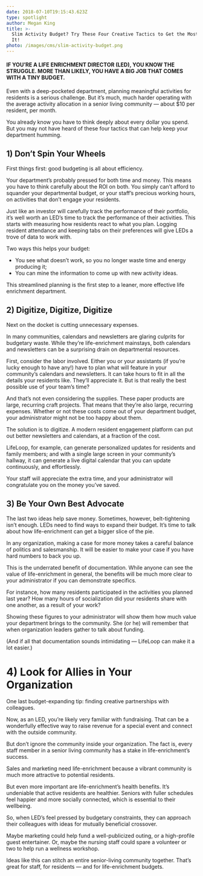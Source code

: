 ```yaml
---
date: 2018-07-10T19:15:43.623Z
type: spotlight
author: Megan King
title: >-
  Slim Activity Budget? Try These Four Creative Tactics to Get the Most Out of
  It!
photo: /images/cms/slim-activity-budget.png
---
```


#### IF YOU’RE A LIFE ENRICHMENT DIRECTOR (LED), YOU KNOW THE STRUGGLE. MORE THAN LIKELY, YOU HAVE A BIG JOB THAT COMES WITH A TINY BUDGET.

Even with a deep-pocketed department, planning meaningful activities for residents is a serious challenge. But it’s much, much harder operating with the average activity allocation in a senior living community — about \$10 per resident, per month.

You already know you have to think deeply about every dollar you spend. But you may not have heard of these four tactics that can help keep your department humming.

## 1) Don’t Spin Your Wheels

First things first: good budgeting is all about efficiency.

Your department’s probably pressed for both time and money. This means you have to think carefully about the ROI on both. You simply can’t afford to squander your departmental budget, or your staff’s precious working hours, on activities that don’t engage your residents.

Just like an investor will carefully track the performance of their portfolio, it’s well worth an LED’s time to track the performance of their activities. This starts with measuring how residents react to what you plan. Logging resident attendance and keeping tabs on their preferences will give LEDs a trove of data to work with.

Two ways this helps your budget:

- You see what doesn’t work, so you no longer waste time and energy producing it;
- You can mine the information to come up with new activity ideas.

This streamlined planning is the first step to a leaner, more effective life enrichment department.

## 2) Digitize, Digitize, Digitize

Next on the docket is cutting unnecessary expenses.

In many communities, calendars and newsletters are glaring culprits for budgetary waste. While they’re life-enrichment mainstays, both calendars and newsletters can be a surprising drain on departmental resources.

First, consider the labor involved. Either you or your assistants (if you’re lucky enough to have any!) have to plan what will feature in your community’s calendars and newsletters. It can take hours to fit in all the details your residents like. They’ll appreciate it. But is that really the best possible use of your team’s time?

And that’s not even considering the supplies. These paper products are large, recurring craft projects. That means that they’re also large, recurring expenses. Whether or not these costs come out of your department budget, your administrator might not be too happy about them.

The solution is to digitize. A modern resident engagement platform can put out better newsletters and calendars, at a fraction of the cost.

LifeLoop, for example, can generate personalized updates for residents and family members; and with a single large screen in your community’s hallway, it can generate a live digital calendar that you can update continuously, and effortlessly.

Your staff will appreciate the extra time, and your administrator will congratulate you on the money you’ve saved.

## 3) Be Your Own Best Advocate

The last two ideas help save money. Sometimes, however, belt-tightening isn’t enough. LEDs need to find ways to expand their budget. It’s time to talk about how life-enrichment can get a bigger slice of the pie.

In any organization, making a case for more money takes a careful balance of politics and salesmanship. It will be easier to make your case if you have hard numbers to back you up.

This is the underrated benefit of documentation. While anyone can see the value of life-enrichment in general, the benefits will be much more clear to your administrator if you can demonstrate specifics.

For instance, how many residents participated in the activities you planned last year? How many hours of socialization did your residents share with one another, as a result of your work?

Showing these figures to your administrator will show them how much value your department brings to the community. She (or he) will remember that when organization leaders gather to talk about funding.

(And if all that documentation sounds intimidating — LifeLoop can make it a lot easier.)

# 4) Look for Allies in Your Organization

One last budget-expanding tip: finding creative partnerships with colleagues.

Now, as an LED, you’re likely very familiar with fundraising. That can be a wonderfully effective way to raise revenue for a special event and connect with the outside community.

But don’t ignore the community inside your organization. The fact is, every staff member in a senior living community has a stake in life-enrichment’s success.

Sales and marketing need life-enrichment because a vibrant community is much more attractive to potential residents.

But even more important are life-enrichment’s health benefits. It’s undeniable that active residents are healthier. Seniors with fuller schedules feel happier and more socially connected, which is essential to their wellbeing.

So, when LED’s feel pressed by budgetary constraints, they can approach their colleagues with ideas for mutually beneficial crossover.

Maybe marketing could help fund a well-publicized outing, or a high-profile guest entertainer. Or, maybe the nursing staff could spare a volunteer or two to help run a wellness workshop.

Ideas like this can stitch an entire senior-living community together. That’s great for staff, for residents — and for life-enrichment budgets.
